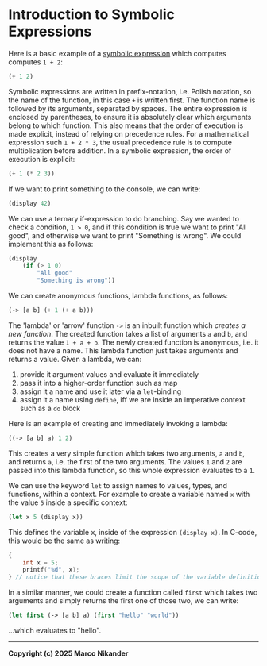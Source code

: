 # Introduction to Symbolic Expressions
Here is a basic example of a [symbolic expression](https://en.wikipedia.org/wiki/S-expression) which computes computes `1 + 2`:
```lisp
(+ 1 2)
```
Symbolic expressions are written in prefix-notation, i.e. Polish notation, so the name of the function, in this case `+` is written first.
The function name is followed by its arguments, separated by spaces.
The entire expression is enclosed by parentheses, to ensure it is absolutely clear which arguments belong to which function.
This also means that the order of execution is made explicit, instead of relying on precedence rules.
For a mathematical expression such `1 + 2 * 3`, the usual precedence rule is to compute multiplication before addition.
In a symbolic expression, the order of execution is explicit:
```lisp
(+ 1 (* 2 3))
```

If we want to print something to the console, we can write:
```lisp
(display 42)
```

We can use a ternary if-expression to do branching.
Say we wanted to check a condition, `1 > 0`, and if this condition is true we want to print "All good", and otherwise we want to print "Something is wrong".
We could implement this as follows:
```lisp
(display
    (if (> 1 0)
        "All good"
        "Something is wrong"))
```

We can create anonymous functions, lambda functions, as follows:
```lisp
(-> [a b] (+ 1 (+ a b)))
```
The 'lambda' or 'arrow' function `->` is an inbuilt function which _creates a new function_.
The created function takes a list of arguments `a` and `b`, and returns the value `1 + a + b`.
The newly created function is anonymous, i.e. it does not have a name.
This lambda function just takes arguments and returns a value.
Given a lambda, we can:
1. provide it argument values and evaluate it immediately
2. pass it into a higher-order function such as map
3. assign it a name and use it later via a `let`-binding
4. assign it a name using `define`, iff we are inside an imperative context such as a `do` block

Here is an example of creating and immediately invoking a lambda:
```lisp
((-> [a b] a) 1 2)
```
This creates a very simple function which takes two arguments, `a` and `b`, and returns `a`, i.e. the first of the two arguments.
The values `1` and `2` are passed into this lambda function, so this whole expression evaluates to a `1`.

We can use the keyword `let` to assign names to values, types, and functions, within a context.
For example to create a variable named `x` with the value `5` inside a specific context:
```lisp
(let x 5 (display x))
```
This defines the variable x, inside of the expression `(display x)`.
In C-code, this would be the same as writing:

```C
{
    int x = 5;
    printf("%d", x);
} // notice that these braces limit the scope of the variable definition
```

In a similar manner, we could create a function called `first` which takes two arguments and simply returns the first one of those two, we can write:
```lisp
(let first (-> [a b] a) (first "hello" "world"))
```
...which evaluates to "hello".

---
**Copyright (c) 2025 Marco Nikander**

